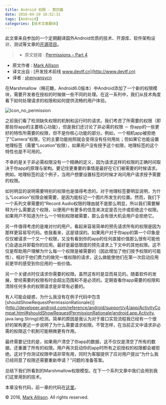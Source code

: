 ```yaml
---
title: Android 权限 - 第四篇
date: 2016-04-29 16:52:31
tags: [Android]
categories: [技术文章翻译]
---
```


此文章来自参加的一个定期翻译国外Android优质的技术、开源库、软件架构设计、测试等文章的[开源项目](https://github.com/hehonghui/android-tech-frontier)。

<!-- more -->

> * 原文链接 : [Permissions – Part 4](https://blog.stylingandroid.com/permissions-part-4/)
* 原文作者 : [Mark Allison](https://blog.stylingandroid.com/)
* 译文出自 : [开发技术前线 www.devtf.cn](http://www.devtf.cn)
* 译者 : [shenyansycn](https://github.com/shenyansycn) 


在Marshmallow（棉花糖，Android6.0版本）中Android添加了一个新的权限模块，需要开发者在授权的时候做一些不同的处理。在这一系列中，我们从技术角度看下如何处理请求的权限和如何提供流畅的用户体验。


![Icon_no_permission](https://i0.wp.com/blog.stylingandroid.com/wp-content/uploads/2015/12/Icon_no_permission.png?w=240)

之前我们看了检测缺失权限的机制和运行时的请求。我们考虑了所需要的权限（即那些你app的主要核心功能），但是我们还讨论了非必需的权限 － 你app的一些更好的特性所需要的权限，但不是你核心功能的部分。例如，一个相机app被拒绝了“Camera”权限，它的主要功能拍照就会变得没有任何用处；但如果它也能设置地理标签（需要“Location”权限），如果用户没有授予这个权限，地理标签的这个特性也是不可用的。

不幸的是关于非必需权限没有一个精确的定义，因为请求这样的权限的正确时间取决于你app的原理与架构。要记住更重要的事情是最好在它们被需要的时候请求。例如，地理标签的这个例子，当用户想要设置标签的时候才询问用户请求授予需要的权限。

如何明显的说明需要特别的权限也是值得考虑的。对于地理标签要明显说明，为什么“Location”权限会被需要，是因为能标记一个图片所发生的位置。然而，我们下一个系列文章需要的“Record Audio权限的理由就不是那么明显，所以我们需要解释为什么需要这个权限，以便用户有更多的信息来决定是否允许或拒绝这个权限。如果用户不知道为什么一个特别权限被需要，那么会有很大机会用户会拒绝它。

另一件值得考虑的是难对付的用户。看起来容易简单的预先请求所有的权限是因为那样更容易写代码。依我看来，这是错误的。如果用户对于你app的第一个印象是仅仅被请求一个又一个权限，又没有看到你的app的任何直接价值那么很有可能他们会退出并卸载你的应用。最好是最低限度的预先请求上下文中的其他权限。这不仅是帮助用户理解为什么每一个权限是被需要的（因此增加了他们授予权限的可能性），相对于他们费力的做完一堆权限的请求，这么做能使他们在第一次启动应用前更早的感受到你应用的一些价值。

另一个关键点时仅请求你需要的权限。虽然这有时是显而易见的。随着软件的发展，曾经需要的权限有时会超出范围和不是必须的。定期查看你app需要的权限和清除任何多余的权限请求是非常有必要的。

有人可能会疑惑，为什么我没有在例子代码中包含[shouldShowRequestPermissionRationale()](http://developer.android.com/reference/android/support/v4/app/ActivityCompat.html#shouldShowRequestPermissionRationale(android.app.Activity, java.lang.String))检测。简单的原因是我认为对于接口实现流程我已经有一个很好的架构更近一步说明了为什么需要请求权限。不管怎样，在当前正文中请求非必需的权限这个机制可能稍微更有作用。

最终需要记住的是，如果用户清空了你app的数据，这不仅仅是清空了所有的数据，还重置了所有的权限。用户再次启动你的app时所有之前授权的权限都会被拒绝。这对于你测试权限申请非常有用，同时为客服提供了应对用户提出“为什么我已经同意了权限还需要重新申请？”问题的准备答案。

总结下我们所看到的Marshmallow权限模型。在下一个系列文章中我们会用到我们这里用到的技术。

本章没有代码，前一章的代码在[这里](https://github.com/StylingAndroid/Permissions/tree/Part3)。

© 2016, [Mark Allison](https://blog.stylingandroid.com/). All rights reserved.

